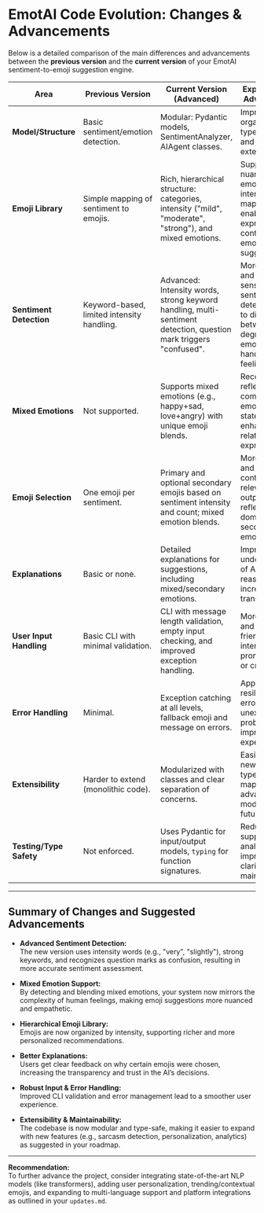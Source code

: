# EmotAI Code Evolution: Changes & Advancements

Below is a detailed comparison of the main differences and advancements between the **previous version** and the **current version** of your EmotAI sentiment-to-emoji suggestion engine.

| Area                    | Previous Version                           | Current Version (Advanced)                                                      | Explanation of Advancement                                                                                                            |
|-------------------------|--------------------------------------------|---------------------------------------------------------------------------------|---------------------------------------------------------------------------------------------------------------------------------------|
| **Model/Structure**     | Basic sentiment/emotion detection.         | Modular: Pydantic models, SentimentAnalyzer, AIAgent classes.                   | Improved code organization, type safety, and future extensibility.                                                                   |
| **Emoji Library**       | Simple mapping of sentiment to emojis.     | Rich, hierarchical structure: categories, intensity ("mild", "moderate", "strong"), and mixed emotions. | Supports nuanced emotion and intensity mapping; enables more expressive and context-aware emoji suggestions.                          |
| **Sentiment Detection** | Keyword-based, limited intensity handling. | Advanced: Intensity words, strong keyword handling, multi-sentiment detection, question mark triggers "confused". | More accurate and context-sensitive sentiment detection, able to distinguish between degrees of emotion and handle mixed feelings.    |
| **Mixed Emotions**      | Not supported.                             | Supports mixed emotions (e.g., happy+sad, love+angry) with unique emoji blends.  | Recognizes and reflects complex emotional states, enhancing user relatability and expressiveness.                                    |
| **Emoji Selection**     | One emoji per sentiment.                   | Primary and optional secondary emojis based on sentiment intensity and count; mixed emotion blends. | More dynamic and contextually relevant emoji output, reflecting both dominant and secondary emotions.                                 |
| **Explanations**        | Basic or none.                             | Detailed explanations for suggestions, including mixed/secondary emotions.       | Improves user understanding of AI's reasoning and increases transparency.                                                            |
| **User Input Handling** | Basic CLI with minimal validation.         | CLI with message length validation, empty input checking, and improved exception handling. | More robust and user-friendly interaction, less prone to errors or crashes.                                                          |
| **Error Handling**      | Minimal.                                   | Exception catching at all levels, fallback emoji and message on errors.          | Application is resilient to input errors and unexpected problems, improving user experience.                                         |
| **Extensibility**       | Harder to extend (monolithic code).        | Modularized with classes and clear separation of concerns.                       | Easier to add new sentiment types, emoji mappings, or advanced NLP modules in the future.                                            |
| **Testing/Type Safety** | Not enforced.                              | Uses Pydantic for input/output models, `typing` for function signatures.         | Reduces bugs, supports static analysis, and improves code clarity and maintainability.                                               |

---

## Summary of Changes and Suggested Advancements

- **Advanced Sentiment Detection:**  
  The new version uses intensity words (e.g., "very", "slightly"), strong keywords, and recognizes question marks as confusion, resulting in more accurate sentiment assessment.

- **Mixed Emotion Support:**  
  By detecting and blending mixed emotions, your system now mirrors the complexity of human feelings, making emoji suggestions more nuanced and empathetic.

- **Hierarchical Emoji Library:**  
  Emojis are now organized by intensity, supporting richer and more personalized recommendations.

- **Better Explanations:**  
  Users get clear feedback on why certain emojis were chosen, increasing the transparency and trust in the AI’s decisions.

- **Robust Input & Error Handling:**  
  Improved CLI validation and error management lead to a smoother user experience.

- **Extensibility & Maintainability:**  
  The codebase is now modular and type-safe, making it easier to expand with new features (e.g., sarcasm detection, personalization, analytics) as suggested in your roadmap.

---

**Recommendation:**  
To further advance the project, consider integrating state-of-the-art NLP models (like transformers), adding user personalization, trending/contextual emojis, and expanding to multi-language support and platform integrations as outlined in your `updates.md`.

